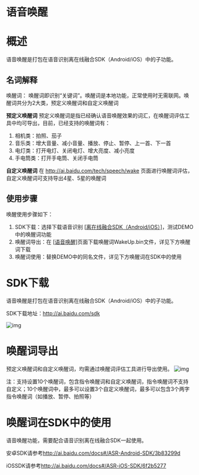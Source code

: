 # 语音唤醒 



# 概述

语音唤醒是打包在语音识别离在线融合SDK（Android/iOS）中的子功能。

## 名词解释

唤醒词： 唤醒词即识别“关键词”。唤醒词是本地功能，正常使用时无需联网。唤醒词共分为2大类，预定义唤醒词和自定义唤醒词

**预定义唤醒词** 预定义唤醒词是指已经确认语音唤醒效果的词汇，在唤醒词评估工具中均可导出，目前，已经支持的唤醒词有：

1. 相机类：拍照、茄子
2. 音乐类：增大音量、减小音量、播放、停止、暂停、上一首、下一首
3. 电灯类：打开电灯、关闭电灯、增大亮度、减小亮度
4. 手电筒类：打开手电筒、关闭手电筒

**自定义唤醒词** 在 <http://ai.baidu.com/tech/speech/wake> 页面进行唤醒词评估，自定义唤醒词可支持导出4星、5星的唤醒词

## 使用步骤

唤醒使用步骤如下：

1. SDK下载：选择下载语音识别 [[离在线融合SDK（Android/iOS）\]](http://ai.baidu.com/sdk)，测试DEMO中的唤醒词功能
2. 唤醒词导出：在 [[语音唤醒\]](http://ai.baidu.com/tech/speech/wake)页面下载唤醒词WakeUp.bin文件，详见下方唤醒词下载
3. 唤醒词使用：替换DEMO中的同名文件，详见下方唤醒词在SDK中的使用

# SDK下载

语音唤醒是打包在语音识别离在线融合SDK（Android/iOS）中的子功能。

SDK下载地址：<http://ai.baidu.com/sdk>

![img](https://ai.bdstatic.com/file/B357CBF547AC4A2DA4221515BBE453B8)

# 唤醒词导出

预定义唤醒词和自定义唤醒词，均需通过唤醒词评估工具进行导出使用。 ![img](https://ai.bdstatic.com/file/23AB985AC8F846A49C221BC71D4609AB)

注：支持设置10个唤醒词，包含指令唤醒词和自定义唤醒词，指令唤醒词不支持自定义；10个唤醒词中，最多可以设置3个自定义唤醒词，最多可以包含3个两字指令唤醒词（如播放、暂停、拍照等）

# 唤醒词在SDK中的使用

语音唤醒功能，需要配合语音识别离在线融合SDK一起使用。

安卓SDK请参考<http://ai.baidu.com/docs#/ASR-Android-SDK/3b83299d>

iOSSDK请参考<http://ai.baidu.com/docs#/ASR-iOS-SDK/6f2b5277>



